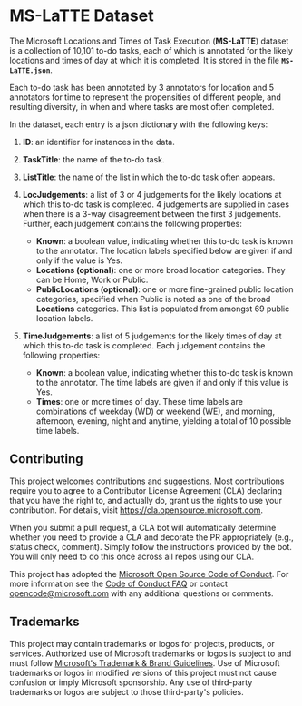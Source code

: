 # MS-LaTTE Dataset

The Microsoft Locations and Times of Task Execution (**MS-LaTTE**) dataset is a collection of 10,101 to-do tasks, each of which is annotated for the likely locations and times of day at which it is completed. It is stored in the file **`MS-LaTTE.json`**.

Each to-do task has been annotated by 3 annotators for location and 5 annotators for time to represent the propensities of different people, and resulting diversity, in when and where tasks are most often completed.

In the dataset, each entry is a json dictionary with the following keys:

1. **ID**: an identifier for instances in the data. 
2. **TaskTitle**: the name of the to-do task.
3. **ListTitle**: the name of the list in which the to-do task often appears.
4. **LocJudgements**: a list of 3 or 4 judgements for the likely locations at which this to-do task is completed. 4 judgements are supplied in cases when there is a 3-way disagreement between the first 3 judgements. Further, each judgement contains the following properties:

	- **Known**: a boolean value, indicating whether this to-do task is known to the annotator. The location labels specified below are given if and only if the value is Yes.
	- **Locations (optional)**: one or more broad location categories. They can be Home, Work or Public.
	- **PublicLocations (optional)**: one or more fine-grained public location categories, specified when Public is noted as one of the broad **Locations** categories. This list is populated from amongst 69 public location labels.

5. **TimeJudgements**: a list of 5 judgements for the likely times of day at which this to-do task is completed. Each judgement contains the following properties:

	- **Known**: a boolean value, indicating whether this to-do task is known to the annotator. The time labels are given if and only if this value is Yes.
	- **Times**: one or more times of day. These time labels are combinations of weekday (WD) or weekend (WE), and morning, afternoon, evening, night and anytime, yielding a total of 10 possible time labels.

## Contributing

This project welcomes contributions and suggestions.  Most contributions require you to agree to a
Contributor License Agreement (CLA) declaring that you have the right to, and actually do, grant us
the rights to use your contribution. For details, visit https://cla.opensource.microsoft.com.

When you submit a pull request, a CLA bot will automatically determine whether you need to provide
a CLA and decorate the PR appropriately (e.g., status check, comment). Simply follow the instructions
provided by the bot. You will only need to do this once across all repos using our CLA.

This project has adopted the [Microsoft Open Source Code of Conduct](https://opensource.microsoft.com/codeofconduct/).
For more information see the [Code of Conduct FAQ](https://opensource.microsoft.com/codeofconduct/faq/) or
contact [opencode@microsoft.com](mailto:opencode@microsoft.com) with any additional questions or comments.

## Trademarks

This project may contain trademarks or logos for projects, products, or services. Authorized use of Microsoft 
trademarks or logos is subject to and must follow 
[Microsoft's Trademark & Brand Guidelines](https://www.microsoft.com/en-us/legal/intellectualproperty/trademarks/usage/general).
Use of Microsoft trademarks or logos in modified versions of this project must not cause confusion or imply Microsoft sponsorship.
Any use of third-party trademarks or logos are subject to those third-party's policies.
